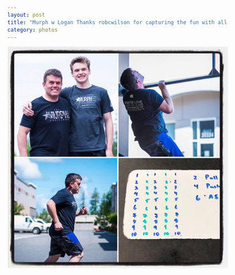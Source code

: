 ```yaml
---
layout: post
title: "Murph w Logan Thanks robcwilson for capturing the fun with all of the snoridgecrossfit crew"
category: photos
---
```


[![Murph w Logan Thanks robcwilson for capturing the fun with all of the snoridgecrossfit crew](/instagram/th-BjYEXShAmho.jpg)](https://www.instagram.com/p/BjYEXShAmho/)
